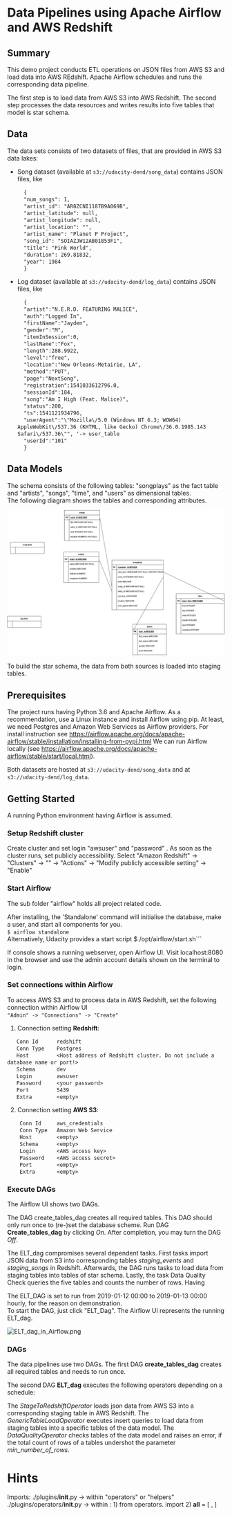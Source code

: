 # Data Pipelines using Apache Airflow and AWS Redshift


## Summary

This demo project conducts ETL operations on JSON files from AWS S3 and load data into AWS REdshift. 
Apache Airflow schedules and runs the corresponding data pipeline.   

The first step is to load data from AWS S3 into AWS Redshift. 
The second step processes the data resources and writes results into five tables that model is star schema.


## Data
The data sets consists of two datasets of files, that are provided in AWS S3 data lakes:

- Song dataset (available at `s3://udacity-dend/song_data`) contains JSON files, like  

        {
        "num_songs": 1, 
        "artist_id": "AR8ZCNI1187B9A069B", 
        "artist_latitude": null, 
        "artist_longitude": null, 
        "artist_location": "", 
        "artist_name": "Planet P Project", 
        "song_id": "SOIAZJW12AB01853F1", 
        "title": "Pink World", 
        "duration": 269.81832, 
        "year": 1984
        }
  
- Log dataset (available at `s3://udacity-dend/log_data`) contains JSON files, like
  
        {
        "artist":"N.E.R.D. FEATURING MALICE",
        "auth":"Logged In",
        "firstName":"Jayden",				
        "gender":"M",						
        "itemInSession":0,
        "lastName":"Fox",					
        "length":288.9922,					
        "level":"free",							
        "location":"New Orleans-Metairie, LA",	
        "method":"PUT",				
        "page":"NextSong",
        "registration":1541033612796.0,
        "sessionId":184,
        "song":"Am I High (Feat. Malice)",		
        "status":200,
        "ts":1541121934796,						
        "userAgent":"\"Mozilla\/5.0 (Windows NT 6.3; WOW64) AppleWebKit\/537.36 (KHTML, like Gecko) Chrome\/36.0.1985.143 Safari\/537.36\"", '-> user_table
        "userId":"101" 
        }

## Data Models

The schema consists of the following tables: "songplays" as the fact table and "artists", "songs", 
"time", and "users" as dimensional tables.  
The following diagram shows the tables and corresponding attributes.

![Entity relation diagram](ERD_sql_schema.drawio.png)

To build the star schema, the data from both sources is loaded into staging tables.

## Prerequisites

The project runs having Python 3.6 and Apache Airflow. As a recommendation, use a Linux instance and install Airflow
 using pip. At least, we need Postgres and Amazon Web Services as Airflow providers.
For install instruction see https://airflow.apache.org/docs/apache-airflow/stable/installation/installing-from-pypi.html
We can run Airflow locally (see https://airflow.apache.org/docs/apache-airflow/stable/start/local.html).  

Both datasets are hosted at `s3://udacity-dend/song_data` and at `s3://udacity-dend/log_data`.


## Getting Started

A running Python environment having Airflow is assumed. 

### Setup Redshift cluster

Create cluster and set login "awsuser" and "password" <your password>. As soon as the cluster runs,
set publicly accessibility. Select "Amazon Redshift" -> "Clusters" -> "<name of your cluster>" 
->  "Actions" -> "Modify publicly accessible setting" -> "Enable"

### Start Airflow

The sub folder "airflow" holds all project related code. 

After installing, the 'Standalone' command will initialise the database, make a user, and start all components for you.  
```$ airflow standalone```  
Alternatively, Udacity provides a start script 
$ /opt/airflow/start.sh```

If console shows a running webserver, open Airflow UI. Visit localhost:8080 in the browser and use the admin account 
details shown on the terminal to login.

### Set connections within Airflow
To access AWS S3 and to process data in AWS Redshift, set the following connection within Airflow UI  
```"Admin" -> "Connections" -> "Create"```

1. Connection setting **Redshift**:
```
   Conn Id      redshift
   Conn Type    Postgres
   Host         <Host address of Redshift cluster. Do not include a database name or port!>
   Schema       dev
   Login        awsuser
   Password  	<your password>
   Port         5439
   Extra        <empty>
```

2. Connection setting **AWS S3**:
```
    Conn Id     aws_credentials
    Conn Type   Amazon Web Service
    Host        <empty>
    Schema      <empty>
    Login       <AWS access key>
    Password  	<AWS access secret>
    Port        <empty>
    Extra       <empty>
```


### Execute DAGs
The Airflow UI shows two DAGs.

The DAG create_tables_dag creates all required tables. 
This DAG should only run once to (re-)set the database scheme. 
Run DAG **Create_tables_dag** by clicking *On*. After completion, you may turn the DAG *Off*.
 
The ELT_dag compromises several dependent tasks. First tasks import JSON data from S3 into corresponding tables 
*staging_events* and *staging_songs* in Redshift. 
Afterwards, the DAG runs tasks to load data from staging tables into tables of star schema.
Lastly, the task Data Quality Check queries the five tables and counts the number of rows. Having   

The ELT_DAG is set to run from 2019-01-12 00:00 to 2019-01-13 00:00 hourly, for the reason on demonstration.  
To start the DAG, just click "ELT_Dag". The Airflow UI represents the running ELT_dag.  

![ELT_dag_in_Airflow.png](ELT_dag_in_Airflow.png)

### DAGs

The data pipelines use two DAGs. The first DAG **create_tables_dag** creates all required tables and needs to run once.

The second DAG **ELT_dag**  executes the following operators depending on a schedule:

The *StageToRedshiftOperator* loads json data from AWS S3 into a corresponding staging table in AWS Redshift.
The *GenericTableLoadOperator* executes insert queries to load data from staging tables into a 
specific tables of the data model.
The *DataQualityOperator* checks tables of the data model and raises an error, if the total count of rows of a 
tables undershot the parameter *min_number_of_rows*. 

# Hints
Imports:
./plugins/__init__.py -> within "operators" or "helpers"
./plugins/operators/__init__.py -> within :
	1) from operators.<python file name> import <Operatorname>
    2) __all__ = [ <Class name of operator>, ]

